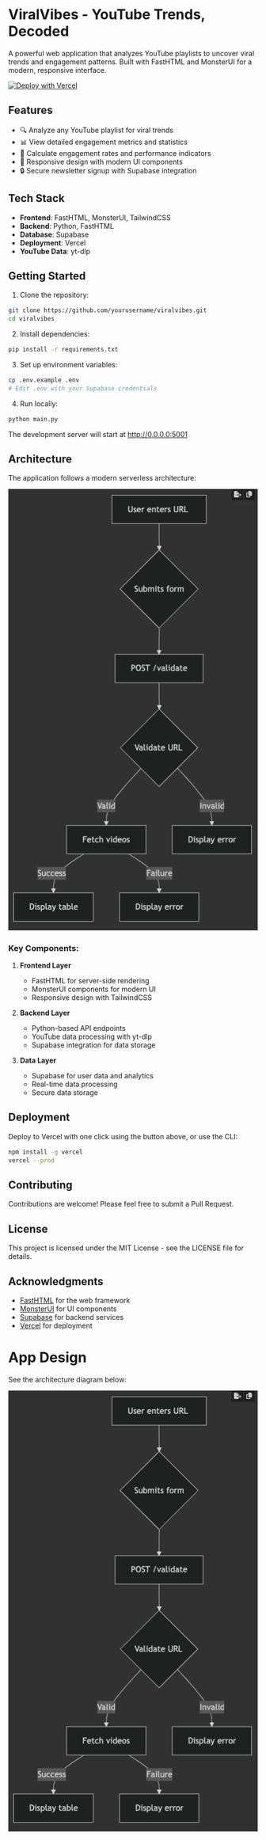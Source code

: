 # ViralVibes - YouTube Trends, Decoded

A powerful web application that analyzes YouTube playlists to uncover viral trends and engagement patterns. Built with FastHTML and MonsterUI for a modern, responsive interface.

[![Deploy with Vercel](https://vercel.com/button)](https://vercel.com/new/clone?repository-url=https://github.com/vercel/examples/tree/main/framework-boilerplates/fasthtml&template=fasthtml)

## Features

- 🔍 Analyze any YouTube playlist for viral trends
- 📊 View detailed engagement metrics and statistics
- 🎯 Calculate engagement rates and performance indicators
- 📱 Responsive design with modern UI components
- 🔒 Secure newsletter signup with Supabase integration

## Tech Stack

- **Frontend**: FastHTML, MonsterUI, TailwindCSS
- **Backend**: Python, FastHTML
- **Database**: Supabase
- **Deployment**: Vercel
- **YouTube Data**: yt-dlp

## Getting Started

1. Clone the repository:
```bash
git clone https://github.com/yourusername/viralvibes.git
cd viralvibes
```

2. Install dependencies:
```bash
pip install -r requirements.txt
```

3. Set up environment variables:
```bash
cp .env.example .env
# Edit .env with your Supabase credentials
```

4. Run locally:
```bash
python main.py
```
The development server will start at http://0.0.0.0:5001

## Architecture

The application follows a modern serverless architecture:

![App Architecture](static/diagram.png)

### Key Components:

1. **Frontend Layer**
   - FastHTML for server-side rendering
   - MonsterUI components for modern UI
   - Responsive design with TailwindCSS

2. **Backend Layer**
   - Python-based API endpoints
   - YouTube data processing with yt-dlp
   - Supabase integration for data storage

3. **Data Layer**
   - Supabase for user data and analytics
   - Real-time data processing
   - Secure data storage

## Deployment

Deploy to Vercel with one click using the button above, or use the CLI:

```bash
npm install -g vercel
vercel --prod
```

## Contributing

Contributions are welcome! Please feel free to submit a Pull Request.

## License

This project is licensed under the MIT License - see the LICENSE file for details.

## Acknowledgments

- [FastHTML](https://fastht.ml/) for the web framework
- [MonsterUI](https://monsterui.dev/) for UI components
- [Supabase](https://supabase.io/) for backend services
- [Vercel](https://vercel.com) for deployment

# App Design

See the architecture diagram below:

![App Architecture](static/diagram.png)

